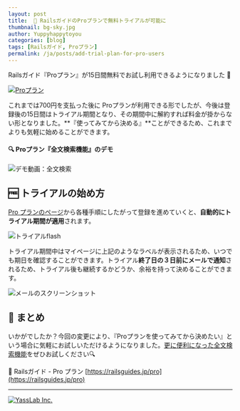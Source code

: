 ```yaml
---
layout: post
title:  📕 RailsガイドのProプランで無料トライアルが可能に
thumbnail: bg-sky.jpg
author: Yuppyhappytoyou
categories: [blog]
tags: [Railsガイド, Proプラン]
permalink: /ja/posts/add-trial-plan-for-pro-users
---
```


Railsガイド『Proプラン』が15日間無料でお試し利用できるようになりました 🎉

[![Proプラン](https://i.gyazo.com/43da1e1a9800376ce069f49c506aaa6f.png)](https://railsguides.jp/pro)

これまでは700円を支払った後に Proプランが利用できる形でしたが、今後は登録後の15日間はトライアル期間となり、その期間中に解約すれば料金が掛からない形となりました。**『使ってみてから決める』**ことができるため、これまでよりも気軽に始めることができます。

#### 🔍 Proプラン『全文検索機能』のデモ

![デモ動画：全文検索](https://railsguides.jp/assets/demo-search-7f2a18a4de21b3c77546c83fed72d9f4a87db10fba1f24268cf18a97e73be1b3.gif)


## 🆓 トライアルの始め方
[Pro プランのページ](https://railsguides.jp/pro)から各種手順にしたがって登録を進めていくと、**自動的にトライアル期間が適用**されます。

![トライアルflash](https://i.gyazo.com/88b0a123206bd349552ec88e16b4c857.png)

トライアル期間中はマイページに上記のようなラベルが表示されるため、いつでも期日を確認することができます。トライアル**終了日の３日前にメールで通知**されるため、トライアル後も継続するかどうか、余裕を持って決めることができます。


![メールのスクリーンショット](https://i.gyazo.com/61d28d2ce675e36549f728ec69285fc8.png)


## 🔖 まとめ

いかがでしたか？今回の変更により、『Proプランを使ってみてから決めたい』という場合に気軽にお試しいただけるようになりました。[更に便利になった全文検索機能](https://yasslab.jp/ja/posts/railsguides-static-search)をぜひお試しください🔍

📕 Railsガイド - Pro プラン
[https://railsguides.jp/pro](https://railsguides.jp/pro)

-----

[![YassLab Inc.](/img/logos/800x200.png)](/)



